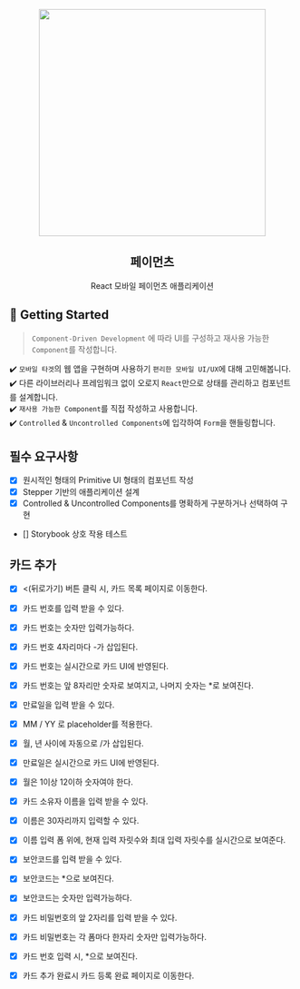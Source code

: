 <p align="middle" >
  <img src="https://techcourse-storage.s3.ap-northeast-2.amazonaws.com/0fefce79602043a9b3281ee1dd8f4be6" width="400">
</p>
<h2 align="middle">페이먼츠</h2>
<p align="middle">React 모바일 페이먼츠 애플리케이션</p>
</p>

## 🚀 Getting Started

> `Component-Driven Development` 에 따라 UI를 구성하고 재사용 가능한 `Component`를 작성합니다.

✔️ `모바일 타겟`의 웹 앱을 구현하며 사용하기 `편리한 모바일 UI/UX`에 대해 고민해봅니다.  
✔️ 다른 라이브러리나 프레임워크 없이 오로지 `React`만으로 상태를 관리하고 컴포넌트를 설계합니다.  
✔️ `재사용 가능한 Component`를 직접 작성하고 사용합니다.  
✔️ `Controlled` & `Uncontrolled Components`에 입각하여 `Form`을 핸들링합니다.

## 필수 요구사항

- [x] 원시적인 형태의 Primitive UI 형태의 컴포넌트 작성
- [x] Stepper 기반의 애플리케이션 설계
- [x] Controlled & Uncontrolled Components를 명확하게 구분하거나 선택하여 구현
- [] Storybook 상호 작용 테스트

## 카드 추가

- [x] <(뒤로가기) 버튼 클릭 시, 카드 목록 페이지로 이동한다.

- [x] 카드 번호를 입력 받을 수 있다.
- [x] 카드 번호는 숫자만 입력가능하다.
- [x] 카드 번호 4자리마다 -가 삽입된다.
- [x] 카드 번호는 실시간으로 카드 UI에 반영된다.
- [x] 카드 번호는 앞 8자리만 숫자로 보여지고, 나머지 숫자는 \*로 보여진다.

- [x] 만료일을 입력 받을 수 있다.
- [x] MM / YY 로 placeholder를 적용한다.
- [x] 월, 년 사이에 자동으로 /가 삽입된다.
- [x] 만료일은 실시간으로 카드 UI에 반영된다.
- [x] 월은 1이상 12이하 숫자여야 한다.

- [x] 카드 소유자 이름을 입력 받을 수 있다.
- [x] 이름은 30자리까지 입력할 수 있다.
- [x] 이름 입력 폼 위에, 현재 입력 자릿수와 최대 입력 자릿수를 실시간으로 보여준다.

- [x] 보안코드를 입력 받을 수 있다.
- [x] 보안코드는 \*으로 보여진다.
- [x] 보안코드는 숫자만 입력가능하다.

- [x] 카드 비밀번호의 앞 2자리를 입력 받을 수 있다.
- [x] 카드 비밀번호는 각 폼마다 한자리 숫자만 입력가능하다.
- [x] 카드 번호 입력 시, \*으로 보여진다.

- [x] 카드 추가 완료시 카드 등록 완료 페이지로 이동한다.
